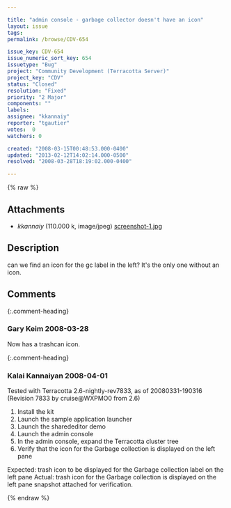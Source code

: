 ```yaml
---

title: "admin console - garbage collector doesn't have an icon"
layout: issue
tags: 
permalink: /browse/CDV-654

issue_key: CDV-654
issue_numeric_sort_key: 654
issuetype: "Bug"
project: "Community Development (Terracotta Server)"
project_key: "CDV"
status: "Closed"
resolution: "Fixed"
priority: "2 Major"
components: ""
labels: 
assignee: "kkannaiy"
reporter: "tgautier"
votes:  0
watchers: 0

created: "2008-03-15T00:48:53.000-0400"
updated: "2013-02-12T14:02:14.000-0500"
resolved: "2008-03-28T18:19:02.000-0400"

---
```




{% raw %}


## Attachments

* <em>kkannaiy</em> (110.000 k, image/jpeg) [screenshot-1.jpg](/attachments/CDV/CDV-654/screenshot-1.jpg)




## Description

<div markdown="1" class="description">

can we find an icon for the gc label in the left?  It's the only one without an icon.

</div>

## Comments


{:.comment-heading}
### **Gary Keim** <span class="date">2008-03-28</span>

<div markdown="1" class="comment">

Now has a trashcan icon.


</div>


{:.comment-heading}
### **Kalai Kannaiyan** <span class="date">2008-04-01</span>

<div markdown="1" class="comment">

Tested with Terracotta 2.6-nightly-rev7833, as of 20080331-190316 (Revision 7833 by cruise@WXPMO0 from 2.6)

1. Install the kit
2. Launch the sample application launcher
3. Launch the sharededitor demo
4. Launch the admin console
5. In the admin console, expand the Terracotta cluster tree
6. Verify that the icon for the Garbage collection is displayed on the left pane 

Expected: trash icon to be displayed for the Garbage collection label on the left pane
Actual: trash icon for the Garbage collection is displayed on the left pane
snapshot attached for verification.


</div>



{% endraw %}
